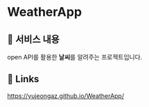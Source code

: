 # WeatherApp

## 📝 서비스 내용
open API를 활용한 **날씨**를 알려주는 프로젝트입니다.

## 🔗 Links
https://yujeongaz.github.io/WeatherApp/
